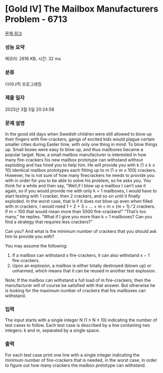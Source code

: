 # [Gold IV] The Mailbox Manufacturers Problem - 6713 

[문제 링크](https://www.acmicpc.net/problem/6713) 

### 성능 요약

메모리: 2616 KB, 시간: 32 ms

### 분류

다이나믹 프로그래밍

### 제출 일자

2025년 3월 5일 20:24:58

### 문제 설명

<p>In the good old days when Swedish children were still allowed to blow up their fingers with fire-crackers, gangs of excited kids would plague certain smaller cities during Easter time, with only one thing in mind: To blow things up. Small boxes were easy to blow up, and thus mailboxes became a popular target. Now, a small mailbox manufacturer is interested in how many fire-crackers his new mailbox prototype can withstand without exploding and has hired you to help him. He will provide you with k (1 ≤ k ≤ 10) identical mailbox prototypes each fitting up to m (1 ≤ m ≤ 100) crackers. However, he is not sure of how many firecrackers he needs to provide you with in order for you to be able to solve his problem, so he asks you. You think for a while and then say, “Well,if I blow up a mailbox I can’t use it again, so if you would provide me with only k = 1 mailboxes, I would have to start testing with 1 cracker, then 2 crackers, and so on until it finally exploded. In the worst case, that is if it does not blow up even when filled with m crackers, I would need 1 + 2 + 3 + … + m = m × (m + 1) ⁄ 2 crackers. If m = 100 that would mean more than 5000 fire-crackers!” “That’s too many,” he replies. “What if I give you more than k = 1 mailboxes? Can you find a strategy that requires less crackers?”</p>

<p>Can you? And what is the minimum number of crackers that you should ask him to provide you with?</p>

<p>You may assume the following:</p>

<ol>
	<li>If a mailbox can withstand x fire-crackers, it can also withstand x − 1 fire-crackers.</li>
	<li>Upon an explosion, a mailbox is either totally destroyed (blown up) or unharmed, which means that it can be reused in another test explosion.</li>
</ol>

<p>Note: If the mailbox can withstand a full load of m fire-crackers, then the manufacturer will of course be satisfied with that answer. But otherwise he is looking for the maximum number of crackers that his mailboxes can withstand.</p>

### 입력 

 <p>The input starts with a single integer N (1 ≤ N ≤ 10) indicating the number of test cases to follow. Each test case is described by a line containing two integers: k and m, separated by a single space.</p>

### 출력 

 <p>For each test case print one line with a single integer indicating the minimum number of fire-crackers that is needed, in the worst case, in order to figure out how many crackers the mailbox prototype can withstand.</p>

